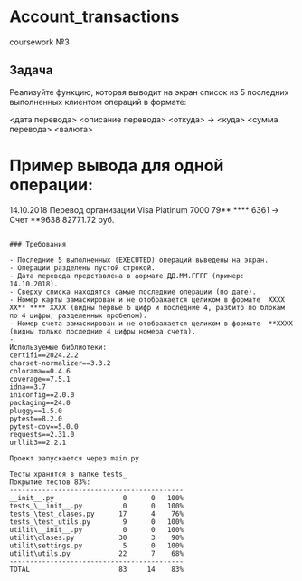 # Account_transactions
coursework №3
## Задача

Реализуйте функцию, которая выводит на экран список из 5 последних выполненных клиентом операций в формате:

<дата перевода> <описание перевода>
<откуда> -> <куда>
<сумма перевода> <валюта>


# Пример вывода для одной операции:
14.10.2018 Перевод организации
Visa Platinum 7000 79** **** 6361 -> Счет **9638
82771.72 руб.
```

### Требования

- Последние 5 выполненных (EXECUTED) операций выведены на экран.
- Операции разделены пустой строкой.
- Дата перевода представлена в формате ДД.ММ.ГГГГ (пример: 14.10.2018).
- Сверху списка находятся самые последние операции (по дате).
- Номер карты замаскирован и не отображается целиком в формате  XXXX XX** **** XXXX (видны первые 6 цифр и последние 4, разбито по блокам по 4 цифры, разделенных пробелом).
- Номер счета замаскирован и не отображается целиком в формате  **XXXX 
(видны только последние 4 цифры номера счета).
- 
Используемые библиотеки:
﻿certifi==2024.2.2
charset-normalizer==3.3.2
colorama==0.4.6
coverage==7.5.1
idna==3.7
iniconfig==2.0.0
packaging==24.0
pluggy==1.5.0
pytest==8.2.0
pytest-cov==5.0.0
requests==2.31.0
urllib3==2.2.1

Проект запускается через main.py

Тесты хранятся в папке tests_
Покрытие тестов 83%:
-------------------------------------------
__init__.py                 0      0   100%
tests_\__init__.py          0      0   100%
tests_\test_clases.py      17      4    76%
tests_\test_utils.py        9      0   100%
utilit\__init__.py          0      0   100%
utilit\clases.py           30      3    90%
utilit\settings.py          5      0   100%
utilit\utils.py            22      7    68%
-------------------------------------------
TOTAL                      83     14    83%

